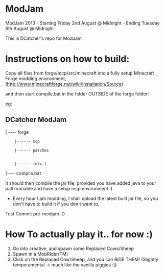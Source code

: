 ModJam
======
ModJam 2013 - Starting Friday 2nd August @ Midnight
            - Ending Tuesday 6th August @ Midnight
            
This is DCatcher's repo for ModJam


Instructions on how to build:
===============================
Copy all files from forge/mcp/src/minecraft into a fully setup Minecraft Forge modding environment, 
(http://www.minecraftforge.net/wiki/Installation/Source)

and then start compile.bat in the folder OUTSIDE of the forge folder:

eg:

DCatcher ModJam
--------------------
| ---- forge
        
        |------ mcp
        
        |------ patches
        
        
        |------ (etc.)


|---- compile.bat

It should then compile the jar file, provided you have added java to your path variable and have a setup mcp environment :)

+ Every hour I am modding, I shall upload the latest built jar file, so you don't have to build it if you don't want to.

Test Commit pre-modjam :D


How To actually play it.. for now :)
=======================================
1) Go into creative, and spawn some Replaced Cows/Sheep
2) Spawn in a MobRider(TM)
3) Click on the Replaced Cow/Sheep, and you can RIDE THEM!
(Slightly temperamental -> much like the vanilla piggies :))
